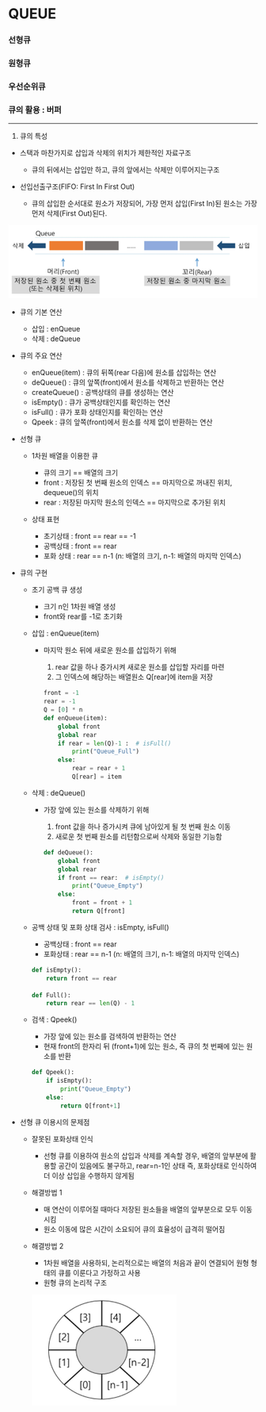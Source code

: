 # QUEUE

### 선형큐

### 원형큐

### 우선순위큐

### 큐의 활용 : 버퍼

---

1. 큐의 특성

- 스택과 마찬가지로 삽입과 삭제의 위치가 제한적인 자료구조
  - 큐의 뒤에서는 삽입만 하고, 큐의 앞에서는 삭제만 이루어지는구조

- 선입선출구조(FIFO: First In First Out)
  - 큐의 삽입한 순서대로 원소가 저장되어, 가장 먼저 삽입(First In)된 원소는 가장 먼저 삭제(First Out)된다.

![image-20220322092414137](220322_queue.assets/image-20220322092414137.png)

- 큐의 기본 연산
  - 삽입 : enQueue
  - 삭제 : deQueue
- 큐의 주요 연산
  - enQueue(item) : 큐의 뒤쪽(rear 다음)에 원소를 삽입하는 연산
  - deQueue() : 큐의 앞쪽(front)에서 원소를 삭제하고 반환하는 연산
  - createQueue() : 공백상태의 큐를 생성하는 연산
  - isEmpty() : 큐가 공백상태인지를 확인하는 연산
  - isFull() : 큐가 포화 상태인지를 확인하는 연산
  - Qpeek : 큐의 앞쪽(front)에서 원소를 삭제 없이 반환하는 연산

- 선형 큐

  - 1차원 배열을 이용한 큐
    - 큐의 크기 == 배열의 크기
    - front : 저장된 첫 번째 원소의 인덱스 == 마지막으로 꺼내진 위치, dequeue()의 위치
    - rear : 저장된 마지막 원소의 인덱스 == 마지막으로 추가된 위치

  - 상태 표현
    - 초기상태 : front == rear ==  -1
    - 공백상태 : front == rear
    - 포화 상태 : rear == n-1 (n: 배열의 크기, n-1: 배열의 마지막 인덱스)

- 큐의 구현

  - 초기 공백 큐 생성

    - 크기 n인 1차원 배열 생성
    - front와 rear를 -1로 초기화

  - 삽입 : enQueue(item)

    - 마지막 원소 뒤에 새로운 원소를 삽입하기 위해

      1. rear 값을 하나 증가시켜 새로운 원소를 삽입할 자리를 마련
      2. 그 인덱스에 해당하는 배열원소 Q[rear]에 item을 저장

      ```python
      front = -1
      rear = -1
      Q = [0] * n
      def enQueue(item):
          global front
          global rear
          if rear = len(Q)-1 :  # isFull()
              print("Queue_Full")
          else:
              rear = rear + 1
              Q[rear] = item

  - 삭제 : deQueue()

    - 가장 앞에 있는 원소를 삭제하기 위해

      1. front 값을 하나 증가시켜 큐에 남아있게 될 첫 번째 원소 이동
      2. 새로운 첫 번째 원소를 리턴함으로써 삭제와 동일한 기능함

      ```python
      def deQueue():
          global front
          global rear
          if front == rear:  # isEmpty()
              print("Queue_Empty")
          else:
              front = front + 1
              return Q[front]
      ```

  - 공백 상태 및 포화 상태 검사 : isEmpty, isFull()

    - 공백상태 : front == rear
    - 포화상태 : rear == n-1 (n: 배열의 크기, n-1: 배열의 마지막 인덱스)

    ```python
    def isEmpty():
        return front == rear
    
    def Full():
        return rear == len(Q) - 1
    ```

  - 검색 : Qpeek()

    - 가장 앞에 있는 원소를 검색하여 반환하는 연산
    - 현재  front의 한자리 뒤 (front+1)에 있는 원소, 즉 큐의 첫 번째에 있는 원소를 반환

    ```python
    def Qpeek():
        if isEmpty():
            print("Queue_Empty")
        else:
            return Q[front+1]
    ```

- 선형 큐 이용시의 문제점

  - 잘못된 포화상태 인식

    - 선형 큐를 이용하여 원소의 삽입과 삭제를 계속할 경우, 배열의 앞부분에 활용할 공간이 있음에도 불구하고, rear=n-1인 상태 즉, 포화상태로 인식하여 더 이상 삽입을 수행하지 않게됨

  - 해결방법 1

    - 매 연산이 이루어질 때마다 저장된 원소들을 배열의 앞부분으로 모두 이동시킴
    - 원소 이동에 많은 시간이 소요되어 큐의 효율성이 급격히 떨어짐

  - 해결방법 2

    - 1차원 배열을 사용하되, 논리적으로는 배열의 처음과 끝이 연결되어 원형 형태의 큐를 이룬다고 가정하고 사용
    - 원형 큐의 논리적 구조

    ![image-20220322095614083](220322_queue.assets/image-20220322095614083.png)